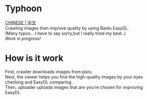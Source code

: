 # Typhoon
[CHINESE | 中文](https://github.com/iceBear67/Typhoon/blob/master/README_ZH.md)  
Crawling images then improve quality by using Baidu EasyDL.  
(Many typos... I have to say sorry,but I really tried my best..)  
*Work in progress!*

# How is it work
First, crawler downloads images from pixiv,  
Next, the viewer helps you find the high-quality images by your eyes checking and EasyDL comparing.  
Then, uploader uploads images that are you're chosen for improving EasyDL.